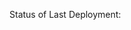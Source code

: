 Status of Last Deployment:<br>
<img srs="https://github.com/fisher1706/pytest_2024/workflows/My-GitHubAction-Basics/badge.svg?branch-master"><br>
